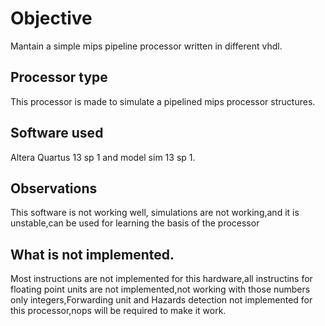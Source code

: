 # Objective
Mantain a simple mips pipeline processor written in different vhdl.
## Processor type
This processor is made to simulate a pipelined mips processor 
structures.
## Software used
Altera Quartus 13 sp 1 and model sim 13 sp 1.
## Observations
This software is not working well, simulations are not working,and it is 
unstable,can be used for learning the basis of the processor
## What is not implemented.
Most instructions are not implemented for this hardware,all 
instructins for floating point units are not implemented,not 
working with those numbers only integers,Forwarding unit and Hazards 
detection not implemented for this processor,nops will be required 
to make it work.
